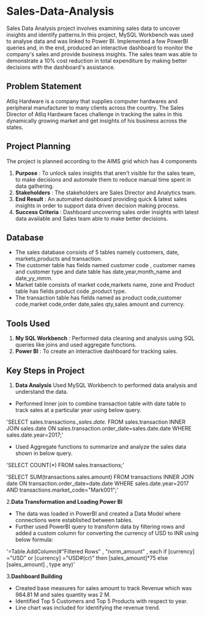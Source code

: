 # Sales-Data-Analysis 
Sales Data Analysis project involves examining sales data to uncover insights and identify patterns.In this project, MySQL Workbench was used to analyse data and was linked to Power BI.  Implemented a few PowerBI queries and, in the end, produced an interactive dashboard to monitor the company's sales and provide business insights. The sales team was able to demonstrate a 10% cost reduction in total expenditure by making better decisions with the dashboard's assistance.

## Problem Statement
Atliq Hardware is a company that supplies computer hardwares and peripheral manufacturer to many clients across the country. The Sales Director of Atliq Hardware faces challenge in tracking the sales in this dynamically growing market and get insights of his business across the states.
## Project Planning 
The project is planned according to the AIMS grid which has 4 components
1. **Purpose** :
   To unlock sales insights that aren't visible for the sales team, to make decisions and automate them to reduce manual time spent in data gathering.
2. **Stakeholders** :
   The stakeholders are Sales Director and Analytics team.
3. **End Result** :
   An automated dashboard providing quick & latest sales insights in order to support data driven decision making process.
4. **Success Criteria** :
   Dashboard uncovering sales order insights with latest data available and Sales team able to make better decisions.

## Database 
* The sales database consists of 5 tables namely customers, date, markets,products and transaction.
* The customer table has fields named customer code , customer names and customer type and date table has date,year,month_name and date_yy_mmm.
* Market table consists of market code,markets name, zone and Product table has fields product code ,product type.
* The transaction table has fields named as product code,customer code,market code,order date,sales qty,sales amount and currency.

## Tools Used 
1. **My SQL Workbench** : Performed data cleaning and analysis using SQL queries like joins and used aggregate functions.
2. **Power BI** : To create an interactive dashboard for tracking sales.

## Key Steps in Project
1. **Data Analysis**
Used MySQL Workbench to performed data analysis and understand the data.
* Performed Inner join to combine transaction table with date table to track sales at a particular year using below query.

'SELECT sales.transactions.*,sales.date.* FROM sales.transaction INNER JOIN sales.date ON sales.transaction.order_date=sales.date.date WHERE sales.date.year=2017;'

* Used Aggregate functions to summarize and analyze the sales data shown in below query.

'SELECT COUNT(*) FROM sales.transactions;' 

'SELECT SUM(transactions.sales.amount) FROM transactions INNER JOIN date ON transaction.order_date=date.date WHERE sales.date.year=2017 AND transactions.market_code="Mark001";'

2.**Data Transformation and Loading Power BI**
* The data was loaded in PowerBI and created a Data Model where connections were established between tables.
* Further used PowerBI query to transform data by filtering rows and added a custom column for converting the currency of USD to INR using below formula:

'=Table.AddColumn(#"Filtered Rows" , "norm_amount" , each if [currency] ="USD" or [currency] ="USD#(cr)" then [sales_amount]*75 else [sales_amount] , type any)'

3.**Dashboard Building**
* Created base measures for sales amount to track Revenue which was 984.81 M and sales quantity was 2 M.
* Identified Top 5 Customers and Top 5 Products with respect to year.
* Line chart was included for identifying the revenue trend.
